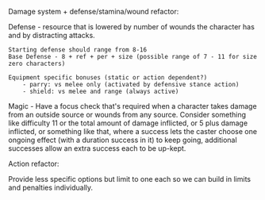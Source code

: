 Damage system + defense/stamina/wound refactor:

Defense - resource that is lowered by number of wounds the character has and by distracting attacks.

    Starting defense should range from 8-16
    Base Defense - 8 + ref + per + size (possible range of 7 - 11 for size zero characters)

    Equipment specific bonuses (static or action dependent?)
        - parry: vs melee only (activated by defensive stance action)
        - shield: vs melee and range (always active)


Magic - Have a focus check that's required when a character takes damage from an outside source or wounds from any source. Consider something like difficulty 11 or the total amount of damage inflicted, or 5 plus damage inflicted, or something like that, where a success lets the caster choose one ongoing effect (with a duration success in it) to keep going, additional successes allow an extra success each to be up-kept.


Action refactor:

Provide less specific options but limit to one each so we can build in limits and penalties individually.
